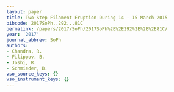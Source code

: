 ```yaml
---
layout: paper
title: Two-Step Filament Eruption During 14 - 15 March 2015
bibcode: 2017SoPh..292...81C
permalink: /papers/2017/SoPh/2017SoPh%2E%2E292%2E%2E%2E81C/
year: '2017'
journal_abbrev: SoPh
authors:
- Chandra, R.
- Filippov, B.
- Joshi, R.
- Schmieder, B.
vso_source_keys: {}
vso_instrument_keys: {}
---
```

